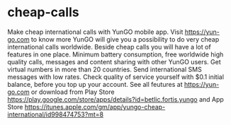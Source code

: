 # cheap-calls
Make cheap international calls with YunGO mobile app. Visit https://yun-go.com to know more
YunGO will give you a possibility to do very cheap international calls worldwide.
Beside cheap calls you will have a lot of features in one place. Minimum battery consumption, free worldwide high quality calls, messages and content sharing with other YunGO users.
Get virtual numbers in more than 20 countries. Send international SMS messages with low rates. Check quality of service yourself with $0.1 initial balance, before you top up your account. See all feutures at https://yun-go.com or download from Play Store https://play.google.com/store/apps/details?id=betlic.fortis.yungo and App Store https://itunes.apple.com/gm/app/yungo-cheap-international/id998474753?mt=8

